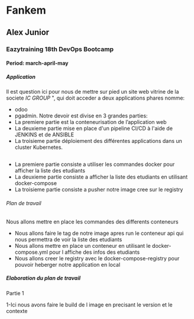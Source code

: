 # Fankem
## Alex Junior
### Eazytraining 18th DevOps Bootcamp
#### Period: march-april-may


##### Application
Il est question ici pour nous de mettre sur pied un site web vitrine de la societe *IC GROUP* ", qui doit acceder a deux applications phares nomme:
- odoo
- pgadmin.
Notre devoir est divise en 3 grandes parties:
- La premiere partie est la conteneurisation de l’application web
- La deuxieme partie mise en place d'un pipeline CI/CD à l'aide de JENKINS et de ANSIBLE
- La troisieme partie déploiement des différentes applications dans un cluster Kubernetes.
##

- La premiere partie consiste a utiliser les commandes docker pour afficher la liste des etudiants
- La deuxieme partie consiste a afficher la liste des etudiants en utilisant docker-compose
- La troisieme partie consiste a pusher notre image cree sur le registry

###### Plan de travail 
Nous allons mettre en place les commandes des differents conteneurs 
- Nous allons faire le tag de notre image apres run le conteneur api qui nous permettra de voir la liste des etudiants
- Nous allons mettre en place un conteneur en utilisant le docker-compose.yml pour l affiche des infos des etudiants
- Nous allons creer le registry avec le docker-compose-registry pour pouvoir heberger notre application en local
 
##### Elaboration du plan de travail

Partie 1
 
1-Ici nous avons faire le build de l image en precisant le version et le contexte
